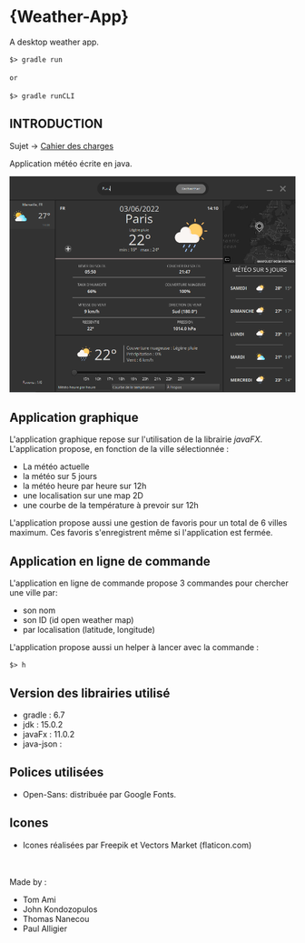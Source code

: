 
# {Weather-App}  

A desktop weather app.  

```
$> gradle run

or 

$> gradle runCLI
```

## INTRODUCTION

Sujet ->  [Cahier des charges](/cahier_charges.pdf)

Application météo écrite en java. <br>

![In app screenshot](https://github.com/JohnKondo/weather-app/blob/master/Screenshot_Weather-App.png)

## Application graphique

L'application graphique repose sur l'utilisation de la librairie *javaFX*.<br>
L'application propose, en fonction de la ville sélectionnée :
- La météo actuelle 
- la météo sur 5 jours
- la météo heure par heure sur 12h
- une localisation sur une map 2D
- une courbe de la température à prevoir sur 12h

L'application propose aussi une gestion de favoris pour un total de 6 villes maximum.
Ces favoris s'enregistrent même si l'application est fermée.

## Application en ligne de commande

L'application en ligne de commande propose 3 commandes pour chercher une ville par:
- son nom
- son ID (id open weather map)
- par localisation (latitude, longitude)

L'application propose aussi un helper à lancer avec la commande :
```
$> h 
```

## Version des librairies utilisé

- gradle : 6.7 
- jdk : 15.0.2
- javaFx : 11.0.2
- java-json :

## Polices utilisées
- Open-Sans:  distribuée par Google Fonts.

## Icones
- Icones réalisées par Freepik et Vectors Market (flaticon.com)

<br><br>
Made by :
- Tom Ami
- John Kondozopulos
- Thomas Nanecou
- Paul Alligier 
 
